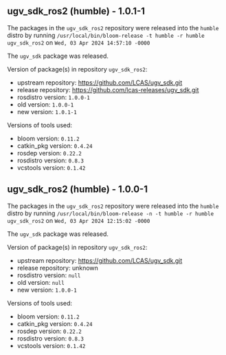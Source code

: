 ## ugv_sdk_ros2 (humble) - 1.0.1-1

The packages in the `ugv_sdk_ros2` repository were released into the `humble` distro by running `/usr/local/bin/bloom-release -t humble -r humble ugv_sdk_ros2` on `Wed, 03 Apr 2024 14:57:10 -0000`

The `ugv_sdk` package was released.

Version of package(s) in repository `ugv_sdk_ros2`:

- upstream repository: https://github.com/LCAS/ugv_sdk.git
- release repository: https://github.com/lcas-releases/ugv_sdk.git
- rosdistro version: `1.0.0-1`
- old version: `1.0.0-1`
- new version: `1.0.1-1`

Versions of tools used:

- bloom version: `0.11.2`
- catkin_pkg version: `0.4.24`
- rosdep version: `0.22.2`
- rosdistro version: `0.8.3`
- vcstools version: `0.1.42`


## ugv_sdk_ros2 (humble) - 1.0.0-1

The packages in the `ugv_sdk_ros2` repository were released into the `humble` distro by running `/usr/local/bin/bloom-release -n -t humble -r humble ugv_sdk_ros2` on `Wed, 03 Apr 2024 12:15:02 -0000`

The `ugv_sdk` package was released.

Version of package(s) in repository `ugv_sdk_ros2`:

- upstream repository: https://github.com/LCAS/ugv_sdk.git
- release repository: unknown
- rosdistro version: `null`
- old version: `null`
- new version: `1.0.0-1`

Versions of tools used:

- bloom version: `0.11.2`
- catkin_pkg version: `0.4.24`
- rosdep version: `0.22.2`
- rosdistro version: `0.8.3`
- vcstools version: `0.1.42`


